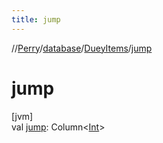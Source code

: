 ```yaml
---
title: jump
---
```

//[Perry](../../../index.html)/[database](../index.html)/[DueyItems](index.html)/[jump](jump.html)



# jump



[jvm]\
val [jump](jump.html): Column<[Int](https://kotlinlang.org/api/latest/jvm/stdlib/kotlin/-int/index.html)>





